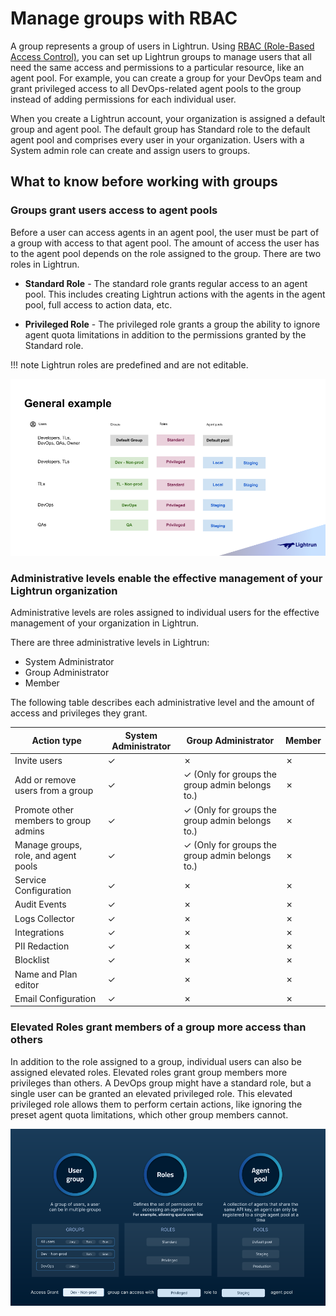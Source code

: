 # Manage groups with RBAC

A group represents a group of users in Lightrun. Using [RBAC (Role-Based Access Control)](rbac/overview.md), you can set up Lightrun groups to manage users that all need the same access and permissions to a particular resource, like an agent pool. For example, you can create a group for your DevOps team and grant privileged access to all DevOps-related agent pools to the group instead of adding permissions for each individual user.

When you create a Lightrun account, your organization is assigned a default group and agent pool. The default group has Standard role to the default agent pool and comprises every user in your organization. Users with a System admin role can create and assign users to groups. 

## What to know before working with groups

### Groups grant users access to agent pools

Before a user can access agents in an agent pool, the user must be part of a group with access to that agent pool. The amount of access the user has to the agent pool depends on the role assigned to the group. There are two roles in Lightrun.

- **Standard Role** - The standard role grants regular access to an agent pool. This includes creating Lightrun actions with the agents in the agent pool, full access to action data, etc. 

- **Privileged Role** - The privileged role grants a group the ability to ignore agent quota limitations in addition to the permissions granted by the Standard role. 

!!! note
	Lightrun roles are predefined and are not editable.

![Rbac example](../assets/images/rbac-example.png)

### Administrative levels enable the effective management of your Lightrun organization

Administrative levels are roles assigned to individual users for the effective management of your organization in Lightrun.

There are three administrative levels in Lightrun:

- System Administrator
- Group Administrator
- Member

The following table describes each administrative level and the amount of access and privileges they grant.

| Action type | System Administrator | Group Administrator | Member |
|-------------|----------------------|---------------------|--------|
| Invite users | &check; | &cross; | &cross; |
| Add or remove users from a group | &check; | &check; (Only for groups the group admin belongs to.) |  &cross; |
| Promote other members to group admins | &check; | &check; (Only for groups the group admin belongs to.) |  &cross; |
| Manage groups, role, and agent pools | &check; | &check; (Only for groups the group admin belongs to.) |  &cross; |
| Service Configuration | &check; | &cross; | &cross; |
| Audit Events | &check; | &cross; | &cross; |
| Logs Collector | &check; | &cross; | &cross; |
| Integrations | &check; | &cross; | &cross; |
| PII Redaction | &check; | &cross; | &cross; |
| Blocklist | &check; | &cross; | &cross; |
| Name and Plan editor |&check; | &cross; | &cross; |
| Email Configuration | &check; | &cross; | &cross; |

### Elevated Roles grant members of a group more access than others

In addition to the role assigned to a group, individual users can also be assigned elevated roles. Elevated roles grant group members more privileges than others. A DevOps group might have a standard role, but a single user can be granted an elevated privileged role. This elevated privileged role allows them to perform certain actions, like ignoring the preset agent quota limitations, which other group members cannot.

![Rbac example](../assets/images/rbac-example1.png)